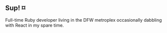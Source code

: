 ## Sup! ⌑

Full-time Ruby developer living in the DFW metroplex occasionally dabbling with React in my spare time.
